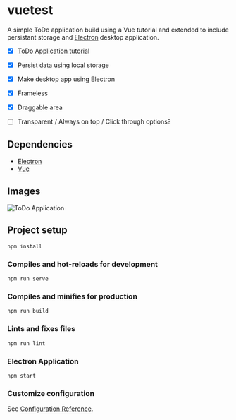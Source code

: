 # vuetest

A simple ToDo application build using a Vue tutorial and extended to include persistant storage and [Electron](https://www.electronjs.org/) desktop application.

- [x] [ToDo Application tutorial](https://medium.com/@hugo.bjarred/learn-vuejs-by-building-a-simple-todo-app-44e2e7dfccae)
- [x] Persist data using local storage
- [x] Make desktop app using Electron
- [x] Frameless
- [x] Draggable area

- [ ] Transparent / Always on top / Click through options?

## Dependencies

- [Electron](https://www.electronjs.org/)
- [Vue](https://vuejs.org/)

## Images

![ToDo Application](https://i.imgur.com/ZzS6jcf.png "ToDo Application")

## Project setup
```
npm install
```

### Compiles and hot-reloads for development
```
npm run serve
```

### Compiles and minifies for production
```
npm run build
```

### Lints and fixes files
```
npm run lint
```

### Electron Application
```
npm start
```

### Customize configuration
See [Configuration Reference](https://cli.vuejs.org/config/).
